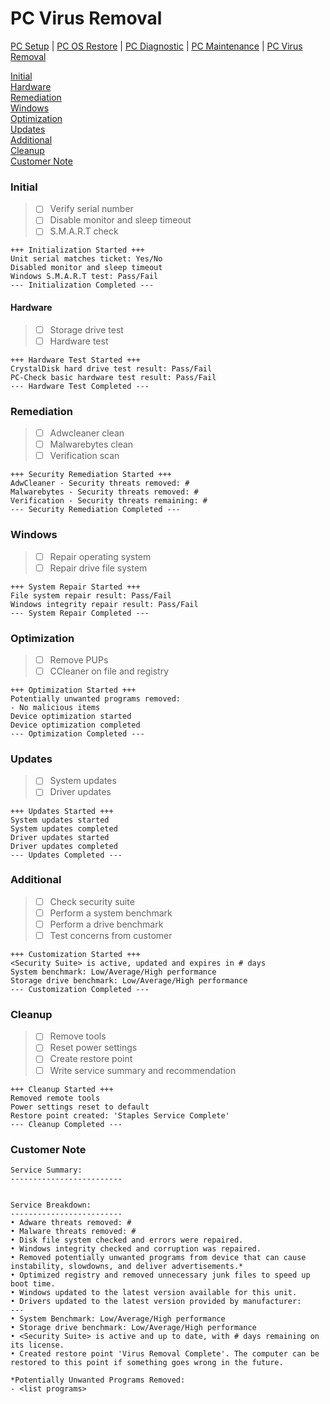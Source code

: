 # PC Virus Removal

[PC Setup](https://github.com/justinchapdelaine/IT-Resources/blob/master/Documentation/Checklist/PC-Setup.md#pc-setup) | 
[PC OS Restore](https://github.com/justinchapdelaine/IT-Resources/blob/master/Documentation/Checklist/PC-OS-Restore.md#pc-os-restore) | 
[PC Diagnostic](https://github.com/justinchapdelaine/IT-Resources/blob/master/Documentation/Checklist/PC-Diagnostic.md#pc-diagnostic) | 
[PC Maintenance](https://github.com/justinchapdelaine/IT-Resources/blob/master/Documentation/Checklist/PC-Maintenance.md#pc-maintenance) | 
[PC Virus Removal](https://github.com/justinchapdelaine/IT-Resources/blob/master/Documentation/Checklist/PC-Virus-Removal.md#pc-virus-removal)

[Initial](#initial) <br>
[Hardware](#hardware) <br>
[Remediation](#remediation) <br>
[Windows](#windows) <br>
[Optimization](#optimization) <br>
[Updates](#updates) <br>
[Additional](#additional) <br>
[Cleanup](#cleanup)<br>
[Customer Note](#customer-note) <br>

### Initial
> - [ ] Verify serial number
> - [ ] Disable monitor and sleep timeout
> - [ ] S.M.A.R.T check

```
+++ Initialization Started +++
Unit serial matches ticket: Yes/No
Disabled monitor and sleep timeout
Windows S.M.A.R.T test: Pass/Fail 
--- Initialization Completed ---
```

#### Hardware
> - [ ] Storage drive test
> - [ ] Hardware test

```
+++ Hardware Test Started +++
CrystalDisk hard drive test result: Pass/Fail
PC-Check basic hardware test result: Pass/Fail
--- Hardware Test Completed ---
```

### Remediation
> - [ ] Adwcleaner clean
> - [ ] Malwarebytes clean
> - [ ] Verification scan

```
+++ Security Remediation Started +++
AdwCleaner - Security threats removed: #
Malwarebytes - Security threats removed: #
Verification - Security threats remaining: #
--- Security Remediation Completed ---
```

### Windows
> - [ ] Repair operating system
> - [ ] Repair drive file system

```
+++ System Repair Started +++
File system repair result: Pass/Fail
Windows integrity repair result: Pass/Fail
--- System Repair Completed ---
```

### Optimization
> - [ ] Remove PUPs
> - [ ] CCleaner on file and registry

```
+++ Optimization Started +++
Potentially unwanted programs removed:
- No malicious items
Device optimization started
Device optimization completed
--- Optimization Completed ---
```

### Updates
> - [ ] System updates
> - [ ] Driver updates

```
+++ Updates Started +++
System updates started
System updates completed
Driver updates started
Driver updates completed
--- Updates Completed ---
```

### Additional
> - [ ] Check security suite
> - [ ] Perform a system benchmark
> - [ ] Perform a drive benchmark
> - [ ] Test concerns from customer

```
+++ Customization Started +++
<Security Suite> is active, updated and expires in # days
System benchmark: Low/Average/High performance
Storage drive benchmark: Low/Average/High performance
--- Customization Completed ---
```

### Cleanup
> - [ ] Remove tools
> - [ ] Reset power settings
> - [ ] Create restore point
> - [ ] Write service summary and recommendation

```
+++ Cleanup Started +++
Removed remote tools
Power settings reset to default
Restore point created: 'Staples Service Complete'
--- Cleanup Completed ---
```
### Customer Note
```
Service Summary:
-------------------------


Service Breakdown:
-------------------------
• Adware threats removed: #
• Malware threats removed: #
• Disk file system checked and errors were repaired.
• Windows integrity checked and corruption was repaired.
• Removed potentially unwanted programs from device that can cause instability, slowdowns, and deliver advertisements.*
• Optimized registry and removed unnecessary junk files to speed up boot time.
• Windows updated to the latest version available for this unit.
• Drivers updated to the latest version provided by manufacturer:
---
• System Benchmark: Low/Average/High performance
• Storage drive benchmark: Low/Average/High performance
• <Security Suite> is active and up to date, with # days remaining on its license.
• Created restore point 'Virus Removal Complete'. The computer can be restored to this point if something goes wrong in the future.

*Potentially Unwanted Programs Removed:
- <list programs>
```
